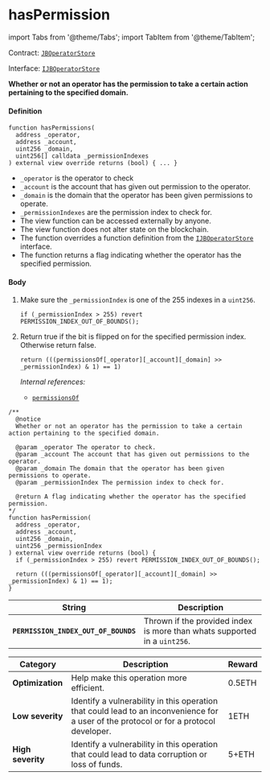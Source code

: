 # hasPermission

import Tabs from '@theme/Tabs';
import TabItem from '@theme/TabItem';

Contract: [`JBOperatorStore`](/dev/api/contracts/jboperatorstore/README.md)​‌

Interface: [`IJBOperatorStore`](/dev/api/interfaces/ijboperatorstore.md)

<Tabs>
<TabItem value="Step by step" label="Step by step">

**Whether or not an operator has the permission to take a certain action pertaining to the specified domain.**

#### Definition

```
function hasPermissions(
  address _operator,
  address _account,
  uint256 _domain,
  uint256[] calldata _permissionIndexes
) external view override returns (bool) { ... }
```

* `_operator` is the operator to check
* `_account` is the account that has given out permission to the operator.
* `_domain` is the domain that the operator has been given permissions to operate.
* `_permissionIndexes` are the permission index to check for.
* The view function can be accessed externally by anyone.
* The view function does not alter state on the blockchain.
* The function overrides a function definition from the [`IJBOperatorStore`](/dev/api/interfaces/ijboperatorstore.md) interface.
* The function returns a flag indicating whether the operator has the specified permission.

#### Body

1.  Make sure the `_permissionIndex` is one of the 255 indexes in a `uint256`.

    ```
    if (_permissionIndex > 255) revert PERMISSION_INDEX_OUT_OF_BOUNDS();
    ```
2.  Return true if the bit is flipped on for the specified permission index. Otherwise return false.

    ```
    return (((permissionsOf[_operator][_account][_domain] >> _permissionIndex) & 1) == 1)
    ```

    _Internal references:_

    * [`permissionsOf`](/dev/api/contracts/jboperatorstore/properties/permissionsof.md)

</TabItem>

<TabItem value="Code" label="Code">

```
/** 
  @notice 
  Whether or not an operator has the permission to take a certain action pertaining to the specified domain.

  @param _operator The operator to check.
  @param _account The account that has given out permissions to the operator.
  @param _domain The domain that the operator has been given permissions to operate.
  @param _permissionIndex The permission index to check for.

  @return A flag indicating whether the operator has the specified permission.
*/
function hasPermission(
  address _operator,
  address _account,
  uint256 _domain,
  uint256 _permissionIndex
) external view override returns (bool) {
  if (_permissionIndex > 255) revert PERMISSION_INDEX_OUT_OF_BOUNDS();

  return (((permissionsOf[_operator][_account][_domain] >> _permissionIndex) & 1) == 1);
}
```

</TabItem>

<TabItem value="Errors" label="Errors">

| String                               | Description                                                               |
| ------------------------------------ | ------------------------------------------------------------------------- |
| **`PERMISSION_INDEX_OUT_OF_BOUNDS`** | Thrown if the provided index is more than whats supported in a `uint256`. |

</TabItem>

<TabItem value="" label="">

| Category          | Description                                                                                                                            | Reward |
| ----------------- | -------------------------------------------------------------------------------------------------------------------------------------- | ------ |
| **Optimization**  | Help make this operation more efficient.                                                                                               | 0.5ETH |
| **Low severity**  | Identify a vulnerability in this operation that could lead to an inconvenience for a user of the protocol or for a protocol developer. | 1ETH   |
| **High severity** | Identify a vulnerability in this operation that could lead to data corruption or loss of funds.                                        | 5+ETH  |

</TabItem>
</Tabs>
